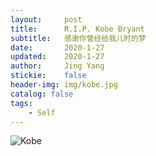 ```yaml
---
layout:     post
title:      R.I.P. Kobe Bryant
subtitle:   感谢你曾经给我儿时的梦
date:       2020-1-27
updated:    2020-1-27
author:     Jing Yang
stickie:    false
header-img: img/kobe.jpg
catalog: false
tags:
    - Self
---
```


![Kobe](http://ww1.sinaimg.cn/large/006EGaNZly1gbbit8y8rej30u215oaie.jpg)

